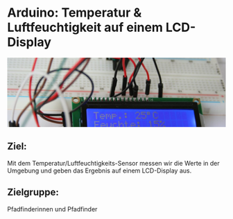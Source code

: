 # Arduino: Temperatur & Luftfeuchtigkeit auf einem LCD-Display

![](/images/IMG_5679-1102x350.jpg)

## Ziel:
Mit dem Temperatur/Luftfeuchtigkeits-Sensor messen wir die Werte in der Umgebung und geben das Ergebnis auf einem LCD-Display aus.

## Zielgruppe:
Pfadfinderinnen und Pfadfinder

<!--http://dev-blog.vcp.de/temperatur-luftfeuchtigkeit-auf-einem-lcd-display/-->
